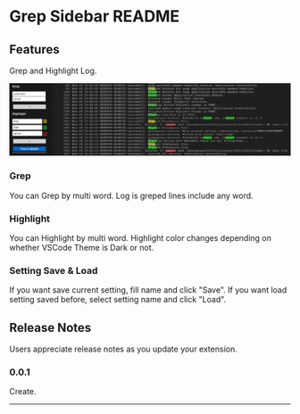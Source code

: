 # Grep Sidebar README

## Features

Grep and Highlight Log.

![Sample Image](./resources/image.png)

### Grep

You can Grep by multi word.
Log is greped lines include any word.

### Highlight

You can Highlight by multi word.
Highlight color changes depending on whether VSCode Theme is Dark or not.

### Setting Save & Load

If you want save current setting, fill name and click "Save".
If you want load setting saved before, select setting name and click "Load".

## 

## Release Notes

Users appreciate release notes as you update your extension.

### 0.0.1

Create.

---
